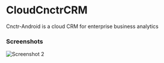 # CloudCnctrCRM
Cnctr-Android is a cloud CRM for enterprise business analytics

### Screenshots

![Screenshot 2](https://github.com/arunabhdas/cnctr-android/blob/main/screenshots/screenshot_2.png)
